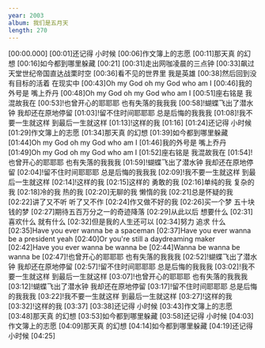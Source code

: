 ```yaml
---
year: 2003
album: 我们是五月天
length: 270
---
```

[00:00.000]
[00:01]还记得 小时候
[00:06]作文簿上的志愿
[00:11]那天真 的幻想
[00:16]如今都到哪里躲藏
[00:21]
[00:31]走出网咖凌晨的三点钟
[00:33]飙过天堂世纪帝国直达战栗时空
[00:36]看不见的世界里 我是英雄
[00:38]然后回到没有目标的活着 在现实中
[00:43]Oh my God oh my God who am I
[00:46]我的外号是 嘴上乔丹
[00:48]Oh my God oh my God who am I
[00:51]座右铭是 我混故我在
[00:53]!也曾开心的耶耶耶 也有失落的我我我
[00:58]!蝴蝶飞出了潜水钟 我却还在原地停留
[01:03]!留不住时间耶耶耶 总是后悔的我我我
[01:08]!我不要一生就这样 到最后一生就这样
[01:13]!这样的我
[01:16]
[01:24]还记得 小时候
[01:29]作文簿上的志愿
[01:34]那天真 的幻想
[01:39]如今都到哪里躲藏
[01:44]Oh my God oh my God who am I
[01:46]我的外号是 嘴上乔丹
[01:49]Oh my God oh my God who am I
[01:52]座右铭是 我混故我在
[01:54]!也曾开心的耶耶耶 也有失落的我我我
[01:59]!蝴蝶飞出了潜水钟 我却还在原地停留
[02:04]!留不住时间耶耶耶 总是后悔的我我我
[02:09]!我不要一生就这样 到最后一生就这样
[02:14]!这样的我
[02:15]这样的 勇敢的我
[02:16]单纯的我 复杂的我
[02:18]冷的我 热的我
[02:20]无聊的我 懒惰的我
[02:21]总是怀疑的我
[02:22]讲了又不听 听了又不作
[02:24]作又做不好的我
[02:26]买一个梦 五十块钱的梦
[02:27]期待五百万分之一的奇迹降落
[02:29]从此以后 想要什么
[02:31]喜欢什么 就有什么
[02:32]但是我的人生还可以
[02:34]努力 追求 什么
[02:35]Have you ever wanna be a spaceman
[02:37]Have you ever wanna be a president yeah
[02:40]Or you're still a daydreaming maker
[02:42]Have you ever wanna be wanna be
[02:44]Wanna be wanna be wanna be
[02:47]!也曾开心的耶耶耶 也有失落的我我我
[02:52]!蝴蝶飞出了潜水钟 我却还在原地停留
[02:57]!留不住时间耶耶耶 总是后悔的我我我
[03:02]!我不要一生就这样 到最后一生就这样
[03:07]!也曾开心的耶耶耶 也有失落的我我我
[03:12]!蝴蝶飞出了潜水钟 我却还在原地停留
[03:17]!留不住时间耶耶耶 总是后悔的我我我
[03:22]!我不要一生就这样 到最后一生就这样
[03:27]!这样的我
[03:32]!这样的我
[03:37]
[03:38]还记得 小时候
[03:43]作文簿上的志愿
[03:48]那天真 的幻想
[03:53]如今都到哪里躲藏
[03:58]还记得 小时候
[04:03]作文簿上的志愿
[04:09]那天真 的幻想
[04:14]如今都到哪里躲藏
[04:19]还记得 小时候
[04:25]